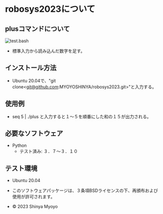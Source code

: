 # robosys2023について
## plusコマンドについて
![test.bash](https://github.com/MYOYOSHINYA/robosys2023/actions/workflows/test.yml/badge.svg)

* 標準入力から読み込んだ数字を足す。

## インストール方法
* Ubuntu 20.04で、"git clone<git@github.com:MYOYOSHINYA/robosys2023.git>"と入力する。

## 使用例
* seq 5 | ./plus と入力すると１～５を順番にした和の１５が出力される。

## 必要なソフトウェア
* Python
	* テスト済み: ３．７～３．１０

## テスト環境
* Ubuntu 20.04


* このソフトウェアパッケージは、３条項BSDライセンスの下、再頒布および使用が許可されます。
* © 2023 Shinya Myoyo

